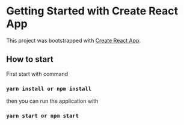 # Getting Started with Create React App

This project was bootstrapped with [Create React App](https://github.com/facebook/create-react-app).

## How to start

First start with command

### `yarn install or npm install`

then you can run the application with

### `yarn start or npm start`
